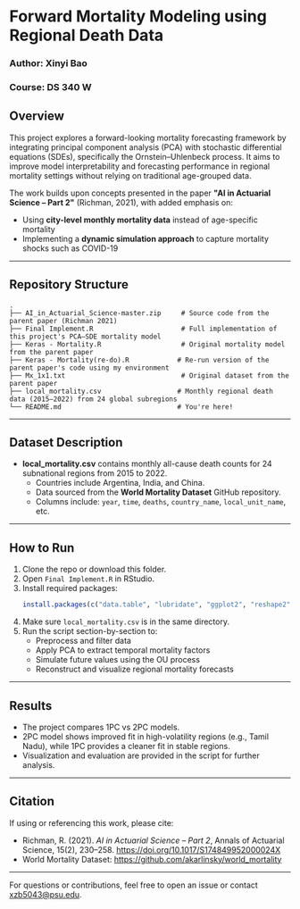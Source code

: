 # Forward Mortality Modeling using Regional Death Data  
### Author: Xinyi Bao  
### Course: DS 340 W

## Overview

This project explores a forward-looking mortality forecasting framework by integrating principal component analysis (PCA) with stochastic differential equations (SDEs), specifically the Ornstein–Uhlenbeck process. It aims to improve model interpretability and forecasting performance in regional mortality settings without relying on traditional age-grouped data.

The work builds upon concepts presented in the paper **"AI in Actuarial Science – Part 2"** (Richman, 2021), with added emphasis on:
- Using **city-level monthly mortality data** instead of age-specific mortality
- Implementing a **dynamic simulation approach** to capture mortality shocks such as COVID-19

---

## Repository Structure
```
.
├── AI_in_Actuarial_Science-master.zip     # Source code from the parent paper (Richman 2021)
├── Final Implement.R                      # Full implementation of this project's PCA–SDE mortality model
├── Keras - Mortality.R                    # Original mortality model from the parent paper
├── Keras - Mortality(re-do).R            # Re-run version of the parent paper's code using my environment
├── Mx_1x1.txt                             # Original dataset from the parent paper
├── local_mortality.csv                   # Monthly regional death data (2015–2022) from 24 global subregions
└── README.md                             # You're here!
```

---

## Dataset Description

- **local_mortality.csv** contains monthly all-cause death counts for 24 subnational regions from 2015 to 2022.
  - Countries include Argentina, India, and China.
  - Data sourced from the **World Mortality Dataset** GitHub repository.
  - Columns include: `year`, `time`, `deaths`, `country_name`, `local_unit_name`, etc.

---

## How to Run

1. Clone the repo or download this folder.
2. Open `Final Implement.R` in RStudio.
3. Install required packages:
   ```r
   install.packages(c("data.table", "lubridate", "ggplot2", "reshape2", "dplyr"))
   ```
4. Make sure `local_mortality.csv` is in the same directory.
5. Run the script section-by-section to:
   - Preprocess and filter data
   - Apply PCA to extract temporal mortality factors
   - Simulate future values using the OU process
   - Reconstruct and visualize regional mortality forecasts

---

## Results

- The project compares 1PC vs 2PC models.
- 2PC model shows improved fit in high-volatility regions (e.g., Tamil Nadu), while 1PC provides a cleaner fit in stable regions.
- Visualization and evaluation are provided in the script for further analysis.

---

## Citation

If using or referencing this work, please cite:
- Richman, R. (2021). *AI in Actuarial Science – Part 2*, Annals of Actuarial Science, 15(2), 230–258. https://doi.org/10.1017/S174849952000024X
- World Mortality Dataset: https://github.com/akarlinsky/world_mortality

---

For questions or contributions, feel free to open an issue or contact xzb5043@psu.edu.

